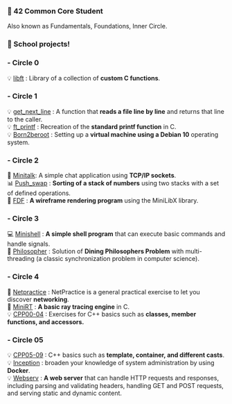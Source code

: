 ### 🌱 42 Common Core Student
Also known as Fundamentals, Foundations, Inner Circle.

### 🌸 School projects!

### - Circle 0️
💡 [libft](https://github.com/jha0517/Circle00_libft)
: Library of a collection of <strong>custom C functions</strong>.
### - Circle 1
💡 [get_next_line](https://github.com/jha0517/Circle01_Get_next_line) : A function that <strong>reads a file line by line</strong> and returns that line to the caller. <br> 💡 [ft_printf](https://github.com/jha0517/Circle01_Ft_printf) : Recreation of the <strong>standard printf function</strong> in C.<br> 💡 [Born2beroot](https://github.com/jha0517/Circle01_Born2beroot) : Setting up a <strong>virtual machine using a Debian 10</strong> operating system. 

### - Circle 2
📡 [Minitalk](https://github.com/jha0517/Circle02_Minitalk): A simple chat application using <strong>TCP/IP sockets</strong>.<br> 📊 [Push_swap](https://github.com/jha0517/Circle02_Push_swap) : <strong>Sorting of a stack of numbers</strong> using two stacks with a set of defined operations.<br> 🗻 [FDF](https://github.com/jha0517/Circle02_FDF) : <strong>A wireframe rendering program</strong> using the MiniLibX library.

### - Circle 3
💻 [Minishell](https://github.com/jha0517/Circle03_Minishell) : <strong>A simple shell program</strong> that can execute basic commands and handle signals. <br> 🍴 [Philosopher](https://github.com/jha0517/Circle03_Philosopher) : Solution of <strong>Dining Philosophers Problem</strong> with multi-threading (a classic synchronization problem in computer science).

### - Circle 4
📨 [Netpractice](https://github.com/jha0517/Circle04_Netpractice) : NetPractice is a general practical exercise to let you discover <strong>networking</strong>.<br> 💎 [MiniRT](https://github.com/jha0517/Circle04_MiniRT) : <strong>A basic ray tracing engine</strong> in C.<br> 💡 [CPP00-04](https://github.com/jha0517/Circle04_CPP) : Exercises for C++ basics such as <strong>classes, member functions, and accessors.</strong>

### - Circle 05
💡 [CPP05-09](https://github.com/jha0517/Circle05_CPP) : C++ basics such as <strong>template, container, and different casts</strong>.<br> 💡 [Inception](https://github.com/jha0517/Circle05_Inception) : broaden your knowledge of system administration by using <strong>Docker</strong>. <br> 💡 [Webserv](https://github.com/jha0517/Circle05_Webserv) : <strong>A web server</strong> that can handle HTTP requests and responses, including parsing and validating headers, handling GET and POST requests, and serving static and dynamic content.


<!--
**jha0517/jha0517** is a ✨ _special_ ✨ repository because its `README.md` (this file) appears on your GitHub profile.

Here are some ideas to get you started:

- 🔭 I’m currently working on ...
- 🌱 I’m currently learning ...
- 👯 I’m looking to collaborate on ...
- 🤔 I’m looking for help with ...
- 💬 Ask me about ...
- 📫 How to reach me: ...
- 😄 Pronouns: ...
- ⚡ Fun fact: ...
-->
